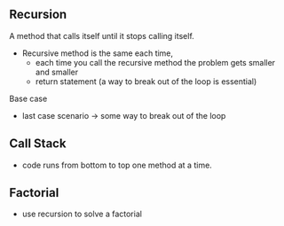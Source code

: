 ## Recursion 

A method that calls itself until it stops calling itself. 

- Recursive method is the same each time, 
  - each time you call the recursive method the problem gets smaller and smaller 
  - return statement (a way to break out of the loop is essential)

Base case 
- last case scenario -> some way to break out of the loop 

## Call Stack 
- code runs from bottom to top one method at a time. 

## Factorial 
- use recursion to solve a factorial 